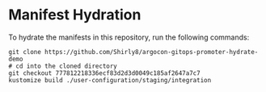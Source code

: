 # Manifest Hydration

To hydrate the manifests in this repository, run the following commands:

```shell
git clone https://github.com/Shirly8/argocon-gitops-promoter-hydrate-demo
# cd into the cloned directory
git checkout 777812218336ecf83d2d3d0049c185af2647a7c7
kustomize build ./user-configuration/staging/integration
```
